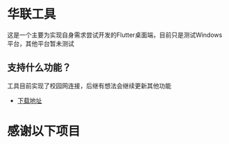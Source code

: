# 华联工具

这是一个主要为实现自身需求尝试开发的Flutter桌面端，目前只是测试Windows平台，其他平台暂未测试

## 支持什么功能？

工具目前实现了校园网连接，后继有想法会继续更新其他功能

- [下载地址](https://hlu.airsado.cn/)


# 感谢以下项目
